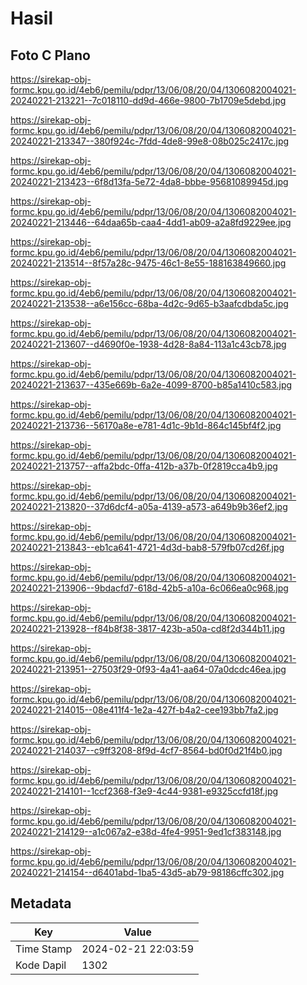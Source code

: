 # Hasil

## Foto C Plano

https://sirekap-obj-formc.kpu.go.id/4eb6/pemilu/pdpr/13/06/08/20/04/1306082004021-20240221-213221--7c018110-dd9d-466e-9800-7b1709e5debd.jpg

https://sirekap-obj-formc.kpu.go.id/4eb6/pemilu/pdpr/13/06/08/20/04/1306082004021-20240221-213347--380f924c-7fdd-4de8-99e8-08b025c2417c.jpg

https://sirekap-obj-formc.kpu.go.id/4eb6/pemilu/pdpr/13/06/08/20/04/1306082004021-20240221-213423--6f8d13fa-5e72-4da8-bbbe-95681089945d.jpg

https://sirekap-obj-formc.kpu.go.id/4eb6/pemilu/pdpr/13/06/08/20/04/1306082004021-20240221-213446--64daa65b-caa4-4dd1-ab09-a2a8fd9229ee.jpg

https://sirekap-obj-formc.kpu.go.id/4eb6/pemilu/pdpr/13/06/08/20/04/1306082004021-20240221-213514--8f57a28c-9475-46c1-8e55-188163849660.jpg

https://sirekap-obj-formc.kpu.go.id/4eb6/pemilu/pdpr/13/06/08/20/04/1306082004021-20240221-213538--a6e156cc-68ba-4d2c-9d65-b3aafcdbda5c.jpg

https://sirekap-obj-formc.kpu.go.id/4eb6/pemilu/pdpr/13/06/08/20/04/1306082004021-20240221-213607--d4690f0e-1938-4d28-8a84-113a1c43cb78.jpg

https://sirekap-obj-formc.kpu.go.id/4eb6/pemilu/pdpr/13/06/08/20/04/1306082004021-20240221-213637--435e669b-6a2e-4099-8700-b85a1410c583.jpg

https://sirekap-obj-formc.kpu.go.id/4eb6/pemilu/pdpr/13/06/08/20/04/1306082004021-20240221-213736--56170a8e-e781-4d1c-9b1d-864c145bf4f2.jpg

https://sirekap-obj-formc.kpu.go.id/4eb6/pemilu/pdpr/13/06/08/20/04/1306082004021-20240221-213757--affa2bdc-0ffa-412b-a37b-0f2819cca4b9.jpg

https://sirekap-obj-formc.kpu.go.id/4eb6/pemilu/pdpr/13/06/08/20/04/1306082004021-20240221-213820--37d6dcf4-a05a-4139-a573-a649b9b36ef2.jpg

https://sirekap-obj-formc.kpu.go.id/4eb6/pemilu/pdpr/13/06/08/20/04/1306082004021-20240221-213843--eb1ca641-4721-4d3d-bab8-579fb07cd26f.jpg

https://sirekap-obj-formc.kpu.go.id/4eb6/pemilu/pdpr/13/06/08/20/04/1306082004021-20240221-213906--9bdacfd7-618d-42b5-a10a-6c066ea0c968.jpg

https://sirekap-obj-formc.kpu.go.id/4eb6/pemilu/pdpr/13/06/08/20/04/1306082004021-20240221-213928--f84b8f38-3817-423b-a50a-cd8f2d344b11.jpg

https://sirekap-obj-formc.kpu.go.id/4eb6/pemilu/pdpr/13/06/08/20/04/1306082004021-20240221-213951--27503f29-0f93-4a41-aa64-07a0dcdc46ea.jpg

https://sirekap-obj-formc.kpu.go.id/4eb6/pemilu/pdpr/13/06/08/20/04/1306082004021-20240221-214015--08e411f4-1e2a-427f-b4a2-cee193bb7fa2.jpg

https://sirekap-obj-formc.kpu.go.id/4eb6/pemilu/pdpr/13/06/08/20/04/1306082004021-20240221-214037--c9ff3208-8f9d-4cf7-8564-bd0f0d21f4b0.jpg

https://sirekap-obj-formc.kpu.go.id/4eb6/pemilu/pdpr/13/06/08/20/04/1306082004021-20240221-214101--1ccf2368-f3e9-4c44-9381-e9325ccfd18f.jpg

https://sirekap-obj-formc.kpu.go.id/4eb6/pemilu/pdpr/13/06/08/20/04/1306082004021-20240221-214129--a1c067a2-e38d-4fe4-9951-9ed1cf383148.jpg

https://sirekap-obj-formc.kpu.go.id/4eb6/pemilu/pdpr/13/06/08/20/04/1306082004021-20240221-214154--d6401abd-1ba5-43d5-ab79-98186cffc302.jpg


## Metadata

| Key        | Value               |
| ---------- | ------------------- |
| Time Stamp | 2024-02-21 22:03:59 |
| Kode Dapil | 1302                |



